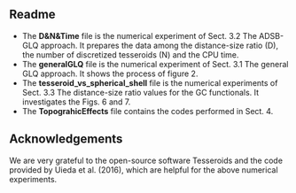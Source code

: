 ## Readme

- The **D&N&Time** file is the numerical experiment of Sect. 3.2 The ADSB-GLQ approach. It prepares the data among the distance-size ratio (D), the number of discretized tesseroids (N) and the CPU time.
- The **generalGLQ** file is the numerical experiment of Sect. 3.1 The general GLQ approach. It shows the process of figure 2.
- The **tesseroid_vs_spherical_shell** file is the numerical experiments of Sect. 3.3 The distance-size ratio values for the GC functionals. It investigates the Figs. 6 and 7.
- The **TopograhicEffects** file contains the codes performed in Sect. 4.

## Acknowledgements

We are very grateful to the open-source software Tesseroids and the code provided by Uieda et al. (2016), which are helpful for the above numerical experiments.